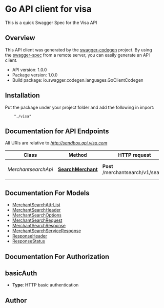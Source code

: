 # Go API client for visa

This is a quick Swagger Spec for the Visa API

## Overview
This API client was generated by the [swagger-codegen](https://github.com/swagger-api/swagger-codegen) project.  By using the [swagger-spec](https://github.com/swagger-api/swagger-spec) from a remote server, you can easily generate an API client.

- API version: 1.0.0
- Package version: 1.0.0
- Build package: io.swagger.codegen.languages.GoClientCodegen

## Installation
Put the package under your project folder and add the following in import:
```
    "./visa"
```

## Documentation for API Endpoints

All URIs are relative to *http://sandbox.api.visa.com*

Class | Method | HTTP request | Description
------------ | ------------- | ------------- | -------------
*MerchantsearchApi* | [**SearchMerchant**](docs/MerchantsearchApi.md#searchmerchant) | **Post** /merchantsearch/v1/search | Add a new pet to the store


## Documentation For Models

 - [MerchantSearchAttrList](docs/MerchantSearchAttrList.md)
 - [MerchantSearchHeader](docs/MerchantSearchHeader.md)
 - [MerchantSearchOptions](docs/MerchantSearchOptions.md)
 - [MerchantSearchRequest](docs/MerchantSearchRequest.md)
 - [MerchantSearchResponse](docs/MerchantSearchResponse.md)
 - [MerchantSearchServiceResponse](docs/MerchantSearchServiceResponse.md)
 - [ResponseHeader](docs/ResponseHeader.md)
 - [ResponseStatus](docs/ResponseStatus.md)


## Documentation For Authorization


## basicAuth

- **Type**: HTTP basic authentication


## Author



